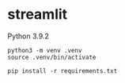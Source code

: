 # streamlit

Python 3.9.2

```
python3 -m venv .venv
source .venv/bin/activate

pip install -r requirements.txt
```